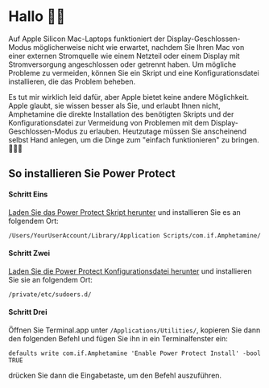 # Hallo 👋🏼

Auf Apple Silicon Mac-Laptops funktioniert der Display-Geschlossen-Modus möglicherweise nicht wie erwartet, nachdem Sie Ihren Mac von einer externen Stromquelle wie einem Netzteil oder einem Display mit Stromversorgung angeschlossen oder getrennt haben. Um mögliche Probleme zu vermeiden, können Sie ein Skript und eine Konfigurationsdatei installieren, die das Problem beheben.

Es tut mir wirklich leid dafür, aber Apple bietet keine andere Möglichkeit. Apple glaubt, sie wissen besser als Sie, und erlaubt Ihnen nicht, Amphetamine die direkte Installation des benötigten Skripts und der Konfigurationsdatei zur Vermeidung von Problemen mit dem Display-Geschlossen-Modus zu erlauben. Heutzutage müssen Sie anscheinend selbst Hand anlegen, um die Dinge zum "einfach funktionieren" zu bringen. 🔨💪🏼

## So installieren Sie Power Protect

<h4>Schritt Eins</h4>
<a href="https://raw.githubusercontent.com/x74353/Amphetamine/master/Files/PowerProtect_Script.zip">Laden Sie das Power Protect Skript herunter</a> und installieren Sie es an folgendem Ort:<br>

```
/Users/YourUserAccount/Library/Application Scripts/com.if.Amphetamine/
```

<h4>Schritt Zwei</h4>

<a href="https://raw.githubusercontent.com/x74353/Amphetamine/master/Files/PowerProtect_Configuration.zip">Laden Sie die Power Protect Konfigurationsdatei herunter</a> und installieren Sie sie an folgendem Ort:

```
/private/etc/sudoers.d/
```

<h4>Schritt Drei</h4>

Öffnen Sie Terminal.app unter ```/Applications/Utilities/```, kopieren Sie dann den folgenden Befehl und fügen Sie ihn in ein Terminalfenster ein:

```
defaults write com.if.Amphetamine 'Enable Power Protect Install' -bool TRUE
```

drücken Sie dann die Eingabetaste, um den Befehl auszuführen.
